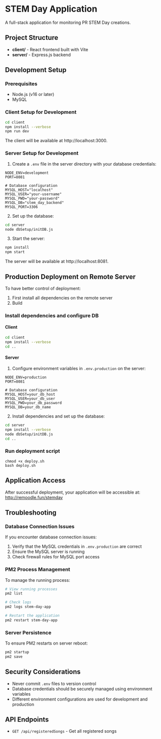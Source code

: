 # STEM Day Application

A full-stack application for monitoring PR STEM Day creations.

## Project Structure

- **client/** - React frontend built with Vite
- **server/** - Express.js backend

## Development Setup

### Prerequisites

- Node.js (v16 or later)
- MySQL

### Client Setup for Development

```bash
cd client
npm install --verbose
npm run dev
```

The client will be available at http://localhost:3000.

### Server Setup for Development

1. Create a `.env` file in the server directory with your database credentials:

```
NODE_ENV=development
PORT=8081

# Database configuration
MYSQL_HOST="localhost"
MYSQL_USER="your-username"
MYSQL_PWD="your-password"
MYSQL_DB="stem_day_backend"
MYSQL_PORT=3306
```

2. Set up the database:

```bash
cd server
node dbSetup/initDB.js
```

3. Start the server:

```bash
npm install
npm start
```

The server will be available at http://localhost:8081.



## Production Deployment on Remote Server

To have better control of deployment:

1. First install all dependencies on the remote server
2. Build

### Install dependencies and configure DB

#### Client

```bash
cd client
npm install --verbose
cd ..
```

#### Server

1. Configure environment variables in `.env.production` on the server:

```
NODE_ENV=production
PORT=8081

# Database configuration
MYSQL_HOST=your_db_host
MYSQL_USER=your_db_user
MYSQL_PWD=your_db_password
MYSQL_DB=your_db_name
```

2. Install dependencies and set up the database:

```bash
cd server
npm install --verbose
node dbSetup/initDB.js
cd ..
```

### Run deployment script

```
chmod +x deploy.sh
bash deploy.sh
```

## Application Access

After successful deployment, your application will be accessible at:
http://remoodle.fun/stemday

## Troubleshooting

### Database Connection Issues

If you encounter database connection issues:
1. Verify that the MySQL credentials in `.env.production` are correct
2. Ensure the MySQL server is running
3. Check firewall rules for MySQL port access

### PM2 Process Management

To manage the running process:

```bash
# View running processes
pm2 list

# Check logs
pm2 logs stem-day-app

# Restart the application
pm2 restart stem-day-app
```

### Server Persistence

To ensure PM2 restarts on server reboot:

```bash
pm2 startup
pm2 save
```

## Security Considerations

- Never commit `.env` files to version control
- Database credentials should be securely managed using environment variables
- Different environment configurations are used for development and production

## API Endpoints

- `GET /api/registeredSongs` - Get all registered songs